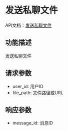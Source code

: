 # 发送私聊文件

API文档：[发送私聊文件](https://napcat.apifox.cn/244510838e0.md)

## 功能描述
发送私聊文件

## 请求参数
- user_id: 用户ID
- file_path: 文件路径或URL

## 响应参数
- message_id: 消息ID
